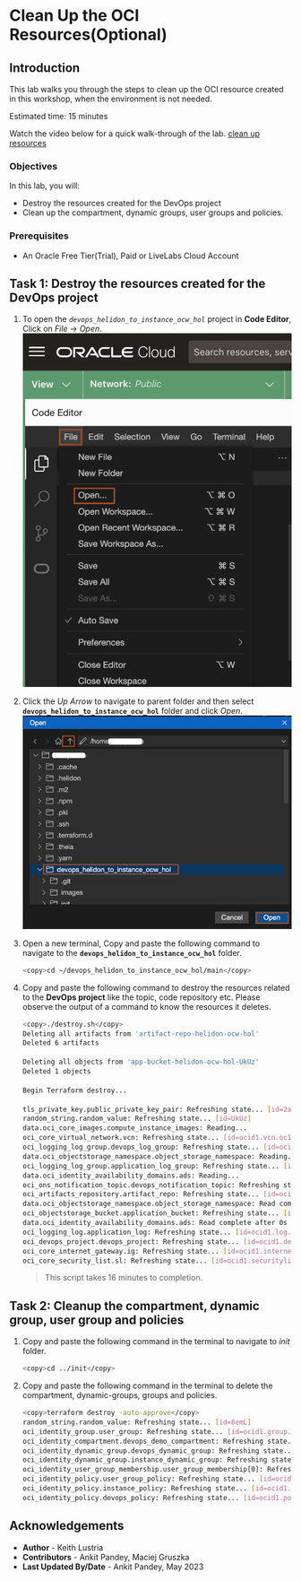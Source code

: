 # Clean Up the OCI Resources(Optional)

## Introduction

This lab walks you through the steps to clean up the OCI resource created in this workshop, when the environment is not needed.

Estimated time: 15 minutes

Watch the video below for a quick walk-through of the lab.
[clean up resources](videohub:1_cyuzrf2g)

### Objectives

In this lab, you will:

* Destroy the resources created for the DevOps project
* Clean up the compartment, dynamic groups, user groups and policies.


### Prerequisites

* An Oracle Free Tier(Trial), Paid or LiveLabs Cloud Account

## Task 1: Destroy the resources created for the DevOps project

1. To open the *`devops_helidon_to_instance_ocw_hol`* project in **Code Editor**, Click on *File* -> *Open*.
    ![open file](images/open-file.png)

2. Click the *Up Arrow* to navigate to parent folder and then select **`devops_helidon_to_instance_ocw_hol`** folder and click *Open*.
![open devops](images/open-devops.png)

3. Open a new terminal, Copy and paste the following command to navigate to the  **`devops_helidon_to_instance_ocw_hol`** folder. 
    ```bash
    <copy>cd ~/devops_helidon_to_instance_ocw_hol/main</copy>
    ```

4. Copy and paste the following command to destroy the resources related to the **DevOps project** like the topic, code repository etc. Please observe the output of a command to know the resources it deletes. 
    ```bash
    <copy>./destroy.sh</copy>
    Deleting all artifacts from 'artifact-repo-helidon-ocw-hol'
    Deleted 6 artifacts

    Deleting all objects from 'app-bucket-helidon-ocw-hol-UkUz'
    Deleted 1 objects

    Begin Terraform destroy...

    tls_private_key.public_private_key_pair: Refreshing state... [id=2aab23ed7159c8162b122d90fee8d5e1ebeda044]
    random_string.random_value: Refreshing state... [id=UkUz]
    data.oci_core_images.compute_instance_images: Reading...
    oci_core_virtual_network.vcn: Refreshing state... [id=ocid1.vcn.oc1.ap-hyderabad-1.ama]
    oci_logging_log_group.devops_log_group: Refreshing state... [id=ocid1.loggroup.oc1.ap-hyderabad-1.ama]
    data.oci_objectstorage_namespace.object_storage_namespace: Reading...
    oci_logging_log_group.application_log_group: Refreshing state... [id=ocid1.loggroup.oc1.ap-hyderabad-1.amaa]
    data.oci_identity_availability_domains.ads: Reading...
    oci_ons_notification_topic.devops_notification_topic: Refreshing state... [id=ocid1.onstopic.oc1.ap-hyderabad-1.aaaaaa]
    oci_artifacts_repository.artifact_repo: Refreshing state... [id=ocid1.artifactrepository.oc1.ap-hyderabad-1.0.amaa]
    data.oci_objectstorage_namespace.object_storage_namespace: Read complete after 0s [id=ObjectStorageNamespaceDataSource-1900185788]
    oci_objectstorage_bucket.application_bucket: Refreshing state... [id=n/axebow4vbabr/b/app-bucket-helidon-ocw-hol-UkUz]
    data.oci_identity_availability_domains.ads: Read complete after 0s [id=IdentityAvailabilityDomainsDataSource-2783498200]
    oci_logging_log.application_log: Refreshing state... [id=ocid1.log.oc1.ap-hyderabad-1.amaaa]
    oci_devops_project.devops_project: Refreshing state... [id=ocid1.devopsproject.oc1.ap-hyderabad-1.amaa]
    oci_core_internet_gateway.ig: Refreshing state... [id=ocid1.internetgateway.oc1.ap-hyderabad-1.aaaa]
    oci_core_security_list.sl: Refreshing state... [id=ocid1.securitylist.oc1.ap-hyderabad-1.aaaa]
    ```

    > This script takes 16 minutes to completion.

## Task 2: Cleanup the compartment, dynamic group, user group and policies

1. Copy and paste the following command in the terminal to navigate to *init* folder.
    ```bash
    <copy>cd ../init</copy>
    ```

2. Copy and paste the following command in the terminal to delete the compartment, dynamic-groups, groups and policies.
    ```bash
    <copy>terraform destroy -auto-approve</copy>
    random_string.random_value: Refreshing state... [id=8emL]
    oci_identity_group.user_group: Refreshing state... [id=ocid1.group.oc1..aaa]
    oci_identity_compartment.devops_demo_compartment: Refreshing state... [id=ocid1.compartment.oc1..aaa]
    oci_identity_dynamic_group.devops_dynamic_group: Refreshing state... [id=ocid1.dynamicgroup.oc1..aaaa]
    oci_identity_dynamic_group.instance_dynamic_group: Refreshing state... [id=ocid1.dynamicgroup.oc1..aaaa]
    oci_identity_user_group_membership.user_group_membership[0]: Refreshing state... [id=ocid1.groupmembership.oc1..aaaa]
    oci_identity_policy.user_group_policy: Refreshing state... [id=ocid1.policy.oc1..aaaa]
    oci_identity_policy.instance_policy: Refreshing state... [id=ocid1.policy.oc1..aaaa]
    oci_identity_policy.devops_policy: Refreshing state... [id=ocid1.policy.oc1..aaa]
    ```

## Acknowledgements

* **Author** -  Keith Lustria
* **Contributors** - Ankit Pandey, Maciej Gruszka
* **Last Updated By/Date** - Ankit Pandey, May 2023